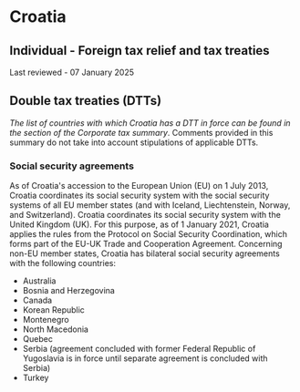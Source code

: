 # Croatia
## Individual - Foreign tax relief and tax treaties
Last reviewed - 07 January 2025
## Double tax treaties (DTTs)
_The list of countries with which Croatia has a DTT in force can be found in the section of the Corporate tax summary_.
Comments provided in this summary do not take into account stipulations of applicable DTTs.
### Social security agreements
As of Croatia's accession to the European Union (EU) on 1 July 2013, Croatia coordinates its social security system with the social security systems of all EU member states (and with Iceland, Liechtenstein, Norway, and Switzerland).
Croatia coordinates its social security system with the United Kingdom (UK). For this purpose, as of 1 January 2021, Croatia applies the rules from the Protocol on Social Security Coordination, which forms part of the EU-UK Trade and Cooperation Agreement.
Concerning non-EU member states, Croatia has bilateral social security agreements with the following countries:
  * Australia
  * Bosnia and Herzegovina
  * Canada
  * Korean Republic
  * Montenegro
  * North Macedonia
  * Quebec
  * Serbia (agreement concluded with former Federal Republic of Yugoslavia is in force until separate agreement is concluded with Serbia)
  * Turkey


